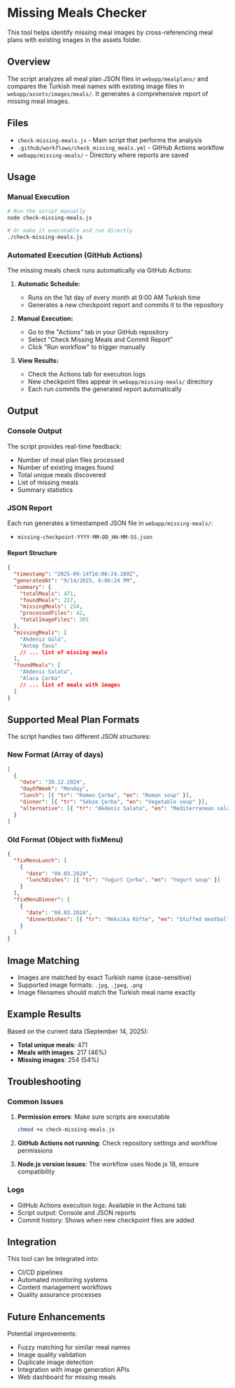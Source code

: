 # Missing Meals Checker

This tool helps identify missing meal images by cross-referencing meal plans with existing images in the assets folder.

## Overview

The script analyzes all meal plan JSON files in `webapp/mealplans/` and compares the Turkish meal names with existing image files in `webapp/assets/images/meals/`. It generates a comprehensive report of missing meal images.

## Files

- `check-missing-meals.js` - Main script that performs the analysis
- `.github/workflows/check_missing_meals.yml` - GitHub Actions workflow
- `webapp/missing-meals/` - Directory where reports are saved

## Usage

### Manual Execution

```bash
# Run the script manually
node check-missing-meals.js

# Or make it executable and run directly
./check-missing-meals.js
```

### Automated Execution (GitHub Actions)

The missing meals check runs automatically via GitHub Actions:

1. **Automatic Schedule:**

   - Runs on the 1st day of every month at 9:00 AM Turkish time
   - Generates a new checkpoint report and commits it to the repository

2. **Manual Execution:**

   - Go to the "Actions" tab in your GitHub repository
   - Select "Check Missing Meals and Commit Report"
   - Click "Run workflow" to trigger manually

3. **View Results:**
   - Check the Actions tab for execution logs
   - New checkpoint files appear in `webapp/missing-meals/` directory
   - Each run commits the generated report automatically

## Output

### Console Output

The script provides real-time feedback:

- Number of meal plan files processed
- Number of existing images found
- Total unique meals discovered
- List of missing meals
- Summary statistics

### JSON Report

Each run generates a timestamped JSON file in `webapp/missing-meals/`:

- `missing-checkpoint-YYYY-MM-DD_HH-MM-SS.json`

#### Report Structure

```json
{
  "timestamp": "2025-09-14T16:06:24.169Z",
  "generatedAt": "9/14/2025, 6:06:24 PM",
  "summary": {
    "totalMeals": 471,
    "foundMeals": 217,
    "missingMeals": 254,
    "processedFiles": 42,
    "totalImageFiles": 301
  },
  "missingMeals": [
    "Akdeniz Gülü",
    "Antep Tava"
    // ... list of missing meals
  ],
  "foundMeals": [
    "Akdeniz Salata",
    "Alaca Çorba"
    // ... list of meals with images
  ]
}
```

## Supported Meal Plan Formats

The script handles two different JSON structures:

### New Format (Array of days)

```json
[
  {
    "date": "30.12.2024",
    "dayOfWeek": "Monday",
    "lunch": [{ "tr": "Romen Çorba", "en": "Roman soup" }],
    "dinner": [{ "tr": "Sebze Çorba", "en": "Vegetable soup" }],
    "alternative": [{ "tr": "Akdeniz Salata", "en": "Mediterranean salad" }]
  }
]
```

### Old Format (Object with fixMenu)

```json
{
  "fixMenuLunch": [
    {
      "date": "04.03.2024",
      "lunchDishes": [{ "tr": "Yoğurt Çorba", "en": "Yogurt soup" }]
    }
  ],
  "fixMenuDinner": [
    {
      "date": "04.03.2024",
      "dinnerDishes": [{ "tr": "Meksika Köfte", "en": "Stuffed meatballs" }]
    }
  ]
}
```

## Image Matching

- Images are matched by exact Turkish name (case-sensitive)
- Supported image formats: `.jpg`, `.jpeg`, `.png`
- Image filenames should match the Turkish meal name exactly

## Example Results

Based on the current data (September 14, 2025):

- **Total unique meals**: 471
- **Meals with images**: 217 (46%)
- **Missing images**: 254 (54%)

## Troubleshooting

### Common Issues

1. **Permission errors**: Make sure scripts are executable

   ```bash
   chmod +x check-missing-meals.js
   ```

2. **GitHub Actions not running**: Check repository settings and workflow permissions

3. **Node.js version issues**: The workflow uses Node.js 18, ensure compatibility

### Logs

- GitHub Actions execution logs: Available in the Actions tab
- Script output: Console and JSON reports
- Commit history: Shows when new checkpoint files are added

## Integration

This tool can be integrated into:

- CI/CD pipelines
- Automated monitoring systems
- Content management workflows
- Quality assurance processes

## Future Enhancements

Potential improvements:

- Fuzzy matching for similar meal names
- Image quality validation
- Duplicate image detection
- Integration with image generation APIs
- Web dashboard for missing meals
